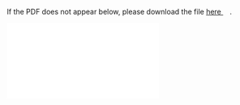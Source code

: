 
If the PDF does not appear below, please download the file [here <img src="https://upload.wikimedia.org/wikipedia/commons/6/64/Icon_External_Link.png" width="13px"/>](../out/homework/Math%20Camp%202022%20Problem%20Set%203.pdf).

<object data="../out/homework/Math%20Camp%202022%20Problem%20Set%203.pdf" type="application/pdf" width="100%"  style="height:100vh" >
    <embed src="../out/homework/Math%20Camp%202022%20Problem%20Set%203.pdf#pagemode=0&navpanes=0"></embed>
</object>
